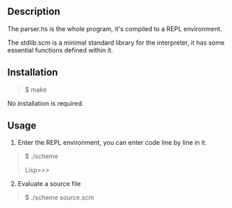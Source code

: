 Description
---
The parser.hs is the whole program, it's compiled to a REPL environment.

The stdlib.scm is a minimal standard library for the interpreter, it has some essential functions defined within it.

Installation
---
> $ make

No installation is required.

Usage
---
1. Enter the REPL environment, you can enter code line by line in it.

> $ ./scheme
>
> Lisp>>>

2. Evaluate a source file

> $ ./scheme source.scm
